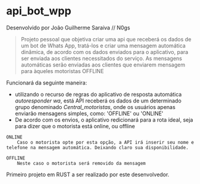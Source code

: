 # api_bot_wpp

Desenvolvido por João Guilherme Saraiva // N0gs

> Projeto pessoal que objetiva criar uma api que receberá os dados de um bot de Whats App, tratá-los e criar uma mensagem automática dinâmica, de acordo com os dados enviados para o aplicativo, para ser enviada aos clientes necessitados do serviço. As mensagens automáticas serão enviadas aos clientes que enviarem mensagem para àqueles motoristas OFFLINE

Funcionará da seguinte maneira:
- utilizando o recurso de regras do aplicativo de resposta automática *autoresponder wa*, está API receberá os dados de um determinado grupo denominado *Central_motoristas*, onde os usuários apenas enviarão mensagens simples, como: 'OFFLINE' ou 'ONLINE'
- De acordo com os envios, o aplicativo redicionará para a rota ideal, seja para dizer que o motorista está online, ou offline

>
    ONLINE
        Caso o motorista opte por esta opção, a API irá inserir seu nome e telefone na mensagem automática. Deixando claro sua disponibilidade.

    OFFLINE
        Neste caso o motorista será removido da mensagem

Primeiro projeto em RUST a ser realizado por este desenvolvedor.